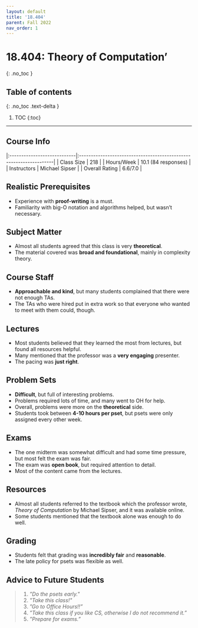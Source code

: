 ```yaml
---
layout: default
title: '18.404'
parent: Fall 2022
nav_order: 1
---
```


# 18.404: Theory of Computation’
{: .no_toc }

## Table of contents
{: .no_toc .text-delta }

1. TOC
{:toc}

---

## Course Info

|:----------------------------|:-------------------------------------------------------------------|
| Class Size    		| 218                                                            		|
| Hours/Week        	| 10.1 (84 responses)                                          	| 
| Instructors         	| Michael Sipser			|
| Overall Rating	| 6.6/7.0						|

## Realistic Prerequisites
* Experience with **proof-writing** is a must.
* Familiarity with big-O notation and algorithms helped, but wasn’t necessary.

## Subject Matter
* Almost all students agreed that this class is very **theoretical**.
* The material covered was **broad and foundational**, mainly in complexity theory.

## Course Staff
* **Approachable and kind**, but many students complained that there were not enough TAs.
* The TAs who were hired put in extra work so that everyone who wanted to meet with them could, though.

## Lectures
* Most students believed that they learned the most from lectures, but found all resources helpful.
* Many mentioned that the professor was a **very engaging** presenter.
* The pacing was **just right**.

## Problem Sets
* **Difficult**, but full of interesting problems.
* Problems required lots of time, and many went to OH for help.
* Overall, problems were more on the **theoretical** side.
* Students took between **4-10 hours per pset**, but psets were only assigned every other week.

## Exams
* The one midterm was somewhat difficult and had some time pressure, but most felt the exam was fair.
* The exam was **open book**, but required attention to detail.
* Most of the content came from the lectures.

## Resources
* Almost all students referred to the textbook which the professor wrote, *Theory of Computation* by Michael Sipser, and it was available online.
* Some students mentioned that the textbook alone was enough to do well.

## Grading
* Students felt that grading was **incredibly fair** and **reasonable**.
* The late policy for psets was flexible as well. 

## Advice to Future Students
> 1. *”Do the psets early."* 
> 2. *"Take this class!"*
> 3. *”Go to Office Hours!!”*
> 4. *”Take this class if you like CS, otherwise I do not recommend it.”*
> 5. *”Prepare for exams.”*
